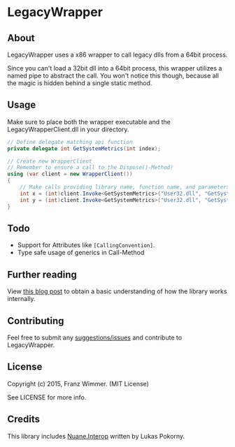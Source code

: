 # LegacyWrapper

## About

LegacyWrapper uses a x86 wrapper to call legacy dlls from a 64bit process.

Since you can't load a 32bit dll into a 64bit process, this wrapper utilizes a named pipe to abstract the call. You won't notice this though, because all the magic is hidden behind a single static method.

## Usage

Make sure to place both the wrapper executable and the LegacyWrapperClient.dll in your directory.

```csharp
// Define delegate matching api function
private delegate int GetSystemMetrics(int index);

// Create new WrapperClient
// Remember to ensure a call to the Dispose()-Method!
using (var client = new WrapperClient())
{
    // Make calls providing library name, function name, and parameters
    int x = (int)client.Invoke<GetSystemMetrics>("User32.dll", "GetSystemMetrics", new object[] { 0 });
    int y = (int)client.Invoke<GetSystemMetrics>("User32.dll", "GetSystemMetrics", new object[] { 1 });
}
```

## Todo

* Support for Attributes like `[CallingConvention]`.
* Type safe usage of generics in Call<T>-Method

## Further reading

View [this blog post](https://aluhut.codefoundry.de/programming/legacy-wrapper-invoking-an-unmanaged-32bit-library-out-of-a-64bit-process/) to obtain a basic understanding of how the library works internally.

## Contributing

Feel free to submit any [suggestions/issues](https://github.com/CodefoundryDE/LegacyWrapper/issues) and contribute to LegacyWrapper.

## License

Copyright (c) 2015, Franz Wimmer. (MIT License)

See LICENSE for more info.

## Credits

This library includes [Nuane.Interop](https://github.com/lukaaash/Nuane.Interop) written by Lukas Pokorny.
